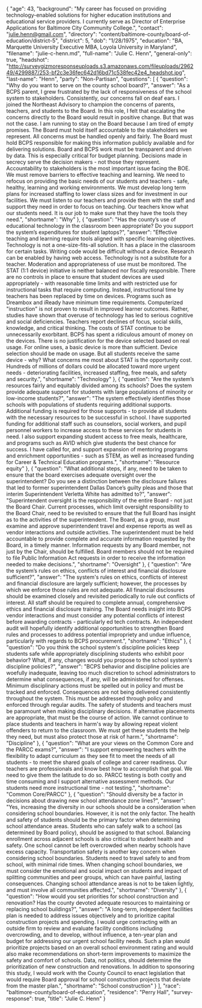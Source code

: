 {
  "age": 43,
  "background": "My career has focused on providing technology-enabled solutions for higher education institutions and educational service providers. I currently serve as Director of Enterprise Applications for Baltimore City Community College.",
  "contact": "julie.henn@gmail.com",
  "directory": "content/baltimore-county/board-of-education/district-5",
  "district": 5,
  "dob": "1/28/1975",
  "education": "BA, Marquette University Executive MBA, Loyola University in Maryland",
  "filename": "julie-c-henn.md",
  "full-name": "Julie C. Henn",
  "general-only": true,
  "headshot": "http://surveygizmoresponseuploads.s3.amazonaws.com/fileuploads/296249/4299887/253-bf2c3e36fec642d16bd71c538fec42e4_headshot.jpg",
  "last-name": "Henn",
  "party": "Non-Partisan",
  "questions": [
    {
      "question": "Why do you want to serve on the county school board?",
      "answer": "As a BCPS parent, I grew frustrated by the lack of responsiveness of the school system to stakeholders.  Consistently, our concerns fall on deaf ears.  I joined the Northeast Advisory to champion the concerns of parents, teachers, and students to the Board.  In this role, I felt that escalating the concerns directly to the Board would result in positive change.  But that was not the case.    I am running to stay on the Board because I am tired of empty promises.  The Board must hold itself accountable to the stakeholders we represent.  All concerns must be handled openly and fairly. The Board must hold BCPS responsible for making this information publicly available and for delivering solutions.  Board and BCPS work must be transparent and driven by data.  This is especially critical for budget planning.  Decisions made in secrecy serve the decision makers - not those they represent.  Accountability to stakeholders is the most important issue facing the BOE.  We must remove barriers to effective teaching and learning.  We need to refocus on providing the basic needs of our students and teachers - safe, healthy, learning and working environments.  We must develop long term plans for increased staffing to lower class sizes and for investment in our facilities.  We must listen to our teachers and provide them with the staff and support they need in order to focus on teaching.  Our teachers know what our students need.  It is our job to make sure that they have the tools they need.",
      "shortname": "Why"
    },
    {
      "question": "Has the county’s use of educational technology in the classroom been appropriate? Do you support the system’s expenditures for student laptops?",
      "answer": "Effective teaching and learning require tools aligned with specific learning objectives. Technology is not a one-size-fits-all solution. It has a place in the classroom for certain tasks. Writing code would be difficult without a device. Research can be enabled by having web access. Technology is not a substitute for a teacher. Moderation and appropriateness of use must be monitored.  The STAT (1:1 device) initiative is neither balanced nor fiscally responsible. There are no controls in place to ensure that student devices are used appropriately - with reasonable time limits and with restricted use for instructional tasks that require computing. Instead,  instructional time by teachers has been replaced by time on devices. Programs such as Dreambox and iReady have minimum time requirements.  Computerized \"instruction\" is not proven to result in improved learner outcomes. Rather, studies have shown that overuse of technology has led to serious cognitive and social deficiencies.  Teachers report declines of focus, social skills, knowledge, and critical thinking.   The costs of STAT continue to be unnecessarily exorbitant. BCPS has spent a ridiculous amount of money on the devices. There is no justification for the device selected based on real usage.  For online uses, a basic device is more than sufficient.  Device selection should be made on usage.  But all students receive the same device - why?  What concerns me most about STAT is the opportunity cost.  Hundreds of millions of dollars could be allocated toward more urgent needs  - deteriorating facilities, increased staffing, free meals, and safety and security.",
      "shortname": "Technology"
    },
    {
      "question": "Are the system’s resources fairly and equitably divided among its schools? Does the system provide adequate support for students with large populations of minority or low-income students?",
      "answer": "The system effectively identifies those schools with populations of students requiring additional supports.  Additional funding is required for those supports - to provide all students with the necessary resources to be successful in school.  I have supported funding for additional staff such as counselors, social workers, and pupil personnel workers to increase access to these services for students in need.  I also support expanding student access to free meals, healthcare, and programs such as AVID which give students the best chance for success. I have called for, and support expansion of mentoring programs and enrichment opportunities - such as STEM, as well as increased funding for Career & Technical Education programs.",
      "shortname": "Resource equity"
    },
    {
      "question": "What additional steps, if any, need to be taken to ensure that the board exercises adequate oversight over the superintendent? Do you see a distinction between the disclosure failures that led to former superintendent Dallas Dance’s guilty pleas and those that interim Superintendent Verletta White has admitted to?",
      "answer": "Superintendent oversight is the responsibility of the entire Board - not just the Board Chair.  Current processes, which limit oversight responsibility to the Board Chair, need to be revisited to ensure that the full Board has insight as to the activities of the superintendent.  The Board, as a group, must examine and approve superintendent travel and expense reports as well as vendor interactions and outside activities. The superintendent must be held accountable to provide complete and accurate information requested by the Board, in a timely manner.  Information requests by any Board member, not just by the Chair, should be fulfilled. Board members should not be required to file Public Information Act requests in order to receive the information needed to make decisions.",
      "shortname": "Oversight"
    },
    {
      "question": "Are the system’s rules on ethics, conflicts of interest and financial disclosure sufficient?",
      "answer": "The system's rules on ethics, conflicts of interest and financial disclosure are largely sufficient; however, the processes by which we enforce those rules are not adequate.  All financial disclosures should be examined closely and revisited periodically to rule out conflicts of interest.  All staff should be required to complete annual, comprehensive ethics and financial disclosure training.  The Board needs insight into BCPS vendor interactions and must consider any potential conflicts of interest before awarding contracts - particularly ed tech contracts.  An independent audit will hopefully identify additional opportunities to strengthen Board rules and processes to address potential impropriety and undue influence, particularly with regards to BCPS procurement.",
      "shortname": "Ethics"
    },
    {
      "question": "Do you think the school system's discipline policies keep students safe while appropriately disciplining students who exhibit poor behavior? What, if any, changes would you propose to the school system's discipline policies?",
      "answer": "BCPS behavior and discipline policies are woefully inadequate, leaving too much discretion to school administrators to determine what consequences, if any, will be administered for offenses. Minimum disciplinary actions must be spelled out in policy and must be tracked and enforced. Consequences are not being delivered consistently throughout the system.  This must be addressed through policy and enforced through regular audits. The safety of students and teachers must be paramount when making disciplinary decisions. If alternative placements are appropriate, that must be the course of action.  We cannot continue to place students and teachers in harm's way by allowing repeat violent offenders to return to the classroom. We must get these students the help they need, but must also protect those at risk of harm.",
      "shortname": "Discipline"
    },
    {
      "question": "What are your views on the Common Core and the PARCC exams?",
      "answer": "I support empowering teachers with the flexibility to adapt curriculum as they see fit to meet the needs of all students - to meet the shared goals of college and career readiness.  Our teachers are professionals and know best how to accomplish that goal. We need to give them the latitude to do so.  PARCC testing is both costly and time consuming and I support alternative assessment methods.  Our students need more instructional time - not testing.",
      "shortname": "Common Core/PARCC"
    },
    {
      "question": "Should diversity be a factor in decisions about drawing new school attendance zone lines?",
      "answer": "Yes, increasing the diversity in our schools should be a consideration when considering school boundaries.  However, it is not the only factor.  The health and safety of students should be the primary factor when determining school attendance areas.  Students who can safely walk to a school (as determined by Board policy), should be assigned to that school.  Balancing enrollment across adjacent schools is also critical to student health and safety.  One school cannot be left overcrowded when nearby schools have excess capacity.  Transportation safety is another key concern when considering school boundaries.  Students need to travel safely to and from school, with minimal ride times.  When changing school boundaries, we must consider the emotional and social impact on students and impact of splitting communities and peer groups, which can have painful, lasting consequences.  Changing school attendance areas is not to be taken lightly, and must involve all communities affected.",
      "shortname": "Diversity"
    },
    {
      "question": "How would you set priorities for school construction and renovation? Has the county devoted adequate resources to maintaining or replacing school buildings?",
      "answer": "A long-term, independent facilities plan is needed to address issues objectively and to prioritize capital construction projects and spending. I would urge contracting with an outside firm to review and evaluate facility conditions including overcrowding, and to develop, without influence, a ten-year plan and budget for addressing our urgent school facility needs.  Such a plan would prioritize projects based on an overall school environment rating and would also make recommendations on short-term improvements to maximize the safety and comfort of schools. Data, not politics, should determine the prioritization of new construction and renovations. In addition to sponsoring this study, I would work with the County Council to enact legislation that would require Board approval for school construction projects that deviate from the master plan.",
      "shortname": "School construction"
    }
  ],
  "race": "baltimore-county/board-of-education",
  "residence": "Perry Hall",
  "survey-response": true,
  "title": "Julie C. Henn"
}
